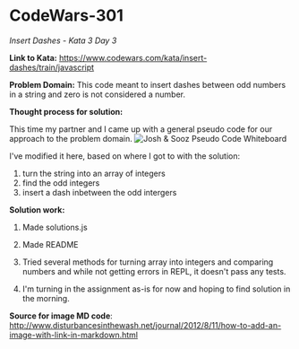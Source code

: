# CodeWars-301
*Insert Dashes - Kata 3 Day 3*

**Link to Kata:** https://www.codewars.com/kata/insert-dashes/train/javascript

**Problem Domain:** This code meant to insert dashes between odd numbers in a string and zero is not considered a number. 

**Thought process for solution:**

This time my partner and I came up with a general pseudo code for our approach to the problem domain.
![Josh & Sooz Pseudo Code Whiteboard](/CodeWars_Josh_Sooz.jpg)

I've modified it here, based on where I got to with the solution:
1. turn the string into an array of integers
2. find the odd integers
3. insert a dash inbetween the odd intergers

**Solution work:**
1. Made solutions.js

2. Made README

3. Tried several methods for turning array into integers and comparing numbers and while not getting errors in REPL, it doesn't pass any tests. 

4. I'm turning in the assignment as-is for now and hoping to find solution in the morning. 

**Source for image MD code**: http://www.disturbancesinthewash.net/journal/2012/8/11/how-to-add-an-image-with-link-in-markdown.html
